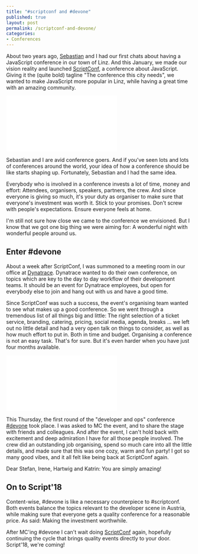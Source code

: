 ```yaml
---
title: "#scriptconf and #devone"
published: true
layout: post
permalink: /scriptconf-and-devone/
categories:
- Conferences
---
```


About two years ago, [Sebastian](https://twitter.com/sebgie) and I had our first chats about having a JavaScript conference in our town of Linz. And this January, we made our vision reality and launched [ScriptConf](https://scriptconf.org), a conference about JavaScript. Giving it the (quite bold) tagline "The conference this city needs", we wanted to make JavaScript more popular in Linz, while having a great time with an amazing community.

<style>
.gallery {
  display: grid;
  grid-template-columns: repeat(auto-fill, minmax(300px, 1fr));
  grid-gap: 1rem;
}

.item {
  height: 400px;
  overflow: hidden;
}

.item img {
  width: 100%;
  height: 400px;
  object-fit: cover;
  object-position: top;
}

</style>


<div class="aspect ratio-16-to-9">
  <iframe src="//www.youtube.com/embed/wUuWQTuXYOg" frameborder="0" allowfullscreen></iframe>
</div>

Sebastian and I are avid conference goers. And if you've seen lots and lots of conferences around the world, your idea of how a conference should be like starts shaping up. Fortunately, Sebastian and I had the same idea.

Everybody who is involved in a conference invests a lot of time, money and effort: Attendees, organisers, speakers, partners, the crew. And since everyone is giving so much, it's your duty as organiser to make sure that everyone's investment was worth it. Stick to your promises. Don't screw with people's expectations. Ensure everyone feels at home.

<!--div class="gallery">
  <div class="item"><img alt="scriptconf impressions" src="https://scriptconf.org/assets/images/general/stage.jpg"></div>
  <div class="item"><img alt="scriptconf impressions" src="https://scriptconf.org/assets/images/2018/crowd-5.jpg"></div>
  <div class="item"><img alt="scriptconf impressions" src="https://scriptconf.org/assets/images/2018/crowd.jpg"></div>
  <div class="item"><img alt="scriptconf impressions" src="https://scriptconf.org/assets/images/2018/crowd-6.jpg"></div>
  <div class="item"><img alt="scriptconf impressions" src="https://scontent-vie1-1.cdninstagram.com/t51.2885-15/s640x640/sh0.08/e35/16124022_1831347640463165_4070844228773609472_n.jpg"></div>
  <div class="item"><img alt="scriptconf impressions" src="https://scriptconf.org/assets/images/2018/crowd-2.jpg"></div>
</div-->

I'm still not sure how close we came to the conference we envisioned. But I know that we got one big thing we were aiming for: A wonderful night with wonderful people around us.

## Enter #devone

About a week after ScriptConf, I was summoned to a meeting room in our office at [Dynatrace](https://www.dynatrace.com). Dynatrace wanted to do their own conference, on topics which are key to the day to day workflow of their development teams. It should be an event for Dynatrace employees, but open for everybody else to join and hang out with us and have a good time.

Since ScriptConf was such a success, the event's organising team wanted to see what makes up a good conference. So we went through a tremendous list of all things big and little: The right selection of a ticket service, branding, catering, pricing, social media, agenda, breaks ... we left out no little detail and had a very open talk on things to consider, as well as how much effort to put in. Both in time and budget. Organising a conference is not an easy task. That's for sure. But it's even harder when you have just four months available.

<div class="aspect ratio-16-to-9">
  <iframe src="//www.youtube.com/embed/dFYDm5SM3pk" frameborder="0" allowfullscreen></iframe>
</div>

This Thursday, the first round of the "developer and ops" conference [#devone](https://devone.at) took place. I was asked to MC the event, and to share the stage with friends and colleagues. And after the event, I can't hold back with excitement and deep admiration I have for all those people involved. The crew did an outstanding job organising, spend so much care into all the little details, and made sure that this was one cozy, warm and fun party! I got so many good vibes, and it all felt like being back at ScriptConf again.

<!--div class="gallery">
  <div class="item"><img alt="devone impressions" src="https://scontent-vie1-1.cdninstagram.com/t51.2885-15/s640x640/sh0.08/e35/18723404_1958722420820145_8572236105515008000_n.jpg"></div>
  <div class="item"><img alt="devone impressions" src="https://scontent-vie1-1.cdninstagram.com/t51.2885-15/s640x640/sh0.08/e35/18812552_267741377022783_5168508114374230016_n.jpg"></div>
  <div class="item"><img alt="devone impressions" src="https://scontent-vie1-1.cdninstagram.com/t51.2885-15/s640x640/sh0.08/e35/18722316_115836269002562_3429997406987485184_n.jpg"></div>
  <div class="item"><img alt="devone impressions" src="https://scontent-vie1-1.cdninstagram.com/t51.2885-15/s640x640/sh0.08/e35/18879120_1645285788833638_1962322355124436992_n.jpg"></div>
  <div class="item"><img alt="devone impressions" src="https://scontent-vie1-1.cdninstagram.com/t51.2885-15/e35/18809512_299688947155371_1388883666364530688_n.jpg"></div>
  <div class="item"><img alt="devone impressions" src="https://scontent-vie1-1.cdninstagram.com/t51.2885-15/s640x640/sh0.08/e35/18809399_454026054952095_5823141446173065216_n.jpg"></div>
</div-->

Dear Stefan, Irene, Hartwig and Katrin: You are simply amazing!

## On to Script'18

Content-wise, #devone is like a necessary counterpiece to #scriptconf. Both events balance the topics relevant to the developer scene in Austria, while making sure that everyone gets a quality conference for a reasonable price. As said: Making the investment worthwhile. 

After MC'ing #devone I can't wait doing [ScriptConf](https://scriptconf.org) again, hopefully continuing the cycle that brings quality events directly to your door. Script'18, we're coming!
